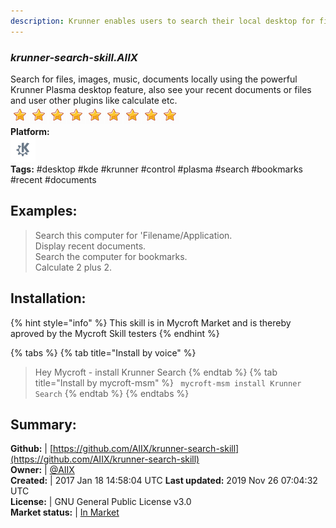 ```yaml
---
description: Krunner enables users to search their local desktop for files, images, recent documents, bookmarks and utilize other krunner plugins
---
```


### _krunner-search-skill.AIIX_  
Search for files, images, music, documents locally using the powerful Krunner Plasma desktop feature, also see your recent documents or files and user other plugins like calculate etc.  
![](../.gitbook/assets/star.png)![](../.gitbook/assets/star.png)![](../.gitbook/assets/star.png)![](../.gitbook/assets/star.png)![](../.gitbook/assets/star.png)![](../.gitbook/assets/star.png)![](../.gitbook/assets/star.png)![](../.gitbook/assets/star.png)![](../.gitbook/assets/star.png)  
**Platform:**  
 ![plasmoid](../.gitbook/assets/kde.png)   
**Tags:** \#desktop \#kde \#krunner \#control \#plasma \#search \#bookmarks \#recent \#documents   
## Examples:  
> Search this computer for 'Filename/Application.  
> Display recent documents.  
> Search the computer for bookmarks.  
> Calculate 2 plus 2.  
  
## Installation:  
{% hint style="info" %}
This skill is in Mycroft Market and is thereby aproved by the Mycroft Skill testers
{% endhint %}
    
{% tabs %}
{% tab title="Install by voice" %}
> Hey Mycroft - install Krunner Search
{% endtab %}
  {% tab title="Install by mycroft-msm" %}
``` mycroft-msm install Krunner Search```
{% endtab %}
  {% endtabs %}
    
## Summary:  
**Github:** | [https://github.com/AIIX/krunner-search-skill](https://github.com/AIIX/krunner-search-skill)  
**Owner:** | [@AIIX](https://github.com/AIIX)  
**Created:** | 2017 Jan 18 14:58:04 UTC  **Last updated:** 2019 Nov 26 07:04:32 UTC  
**License:** | GNU General Public License v3.0  
**Market status:** | [In Market](https://market.mycroft.ai/skill/krunner-search-skill)  
